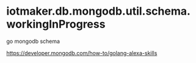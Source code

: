 # iotmaker.db.mongodb.util.schema.workingInProgress
go mongodb schema

https://developer.mongodb.com/how-to/golang-alexa-skills